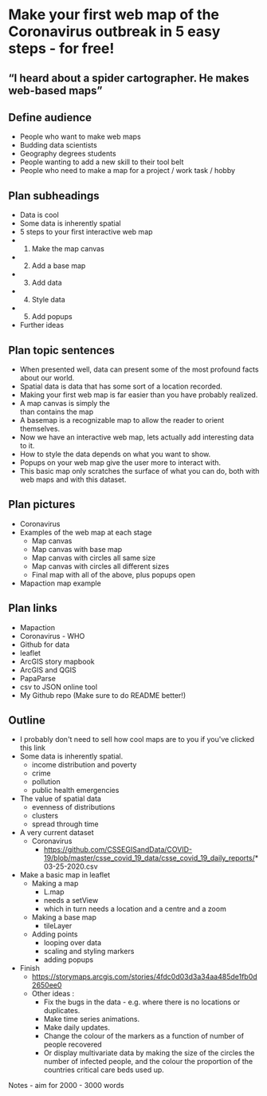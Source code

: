 # Make your first web map of the Coronavirus outbreak in 5 easy steps - for free!

## “I heard about a spider cartographer. He makes web-based maps”

## Define audience

- People who want to make web maps
- Budding data scientists
- Geography degrees students
- People wanting to add a new skill to their tool belt
- People who need to make a map for a project / work task / hobby

## Plan subheadings

- Data is cool
- Some data is inherently spatial
- 5 steps to your first interactive web map
- 1. Make the map canvas
- 2. Add a base map
- 3. Add data
- 4. Style data
- 5. Add popups
- Further ideas

## Plan topic sentences

- When presented well, data can present some of the most profound facts about our world.
- Spatial data is data that has some sort of a location recorded.
- Making your first web map is far easier than you have probably realized.
- A map canvas is simply the <div></div> than contains the map
- A basemap is a recognizable map to allow the reader to orient themselves.
- Now we have an interactive web map, lets actually add interesting data to it.
- How to style the data depends on what you want to show.
- Popups on your web map give the user more to interact with.
- This basic map only scratches the surface of what you can do, both with web maps and with this dataset.

## Plan pictures

- Coronavirus
- Examples of the web map at each stage
  - Map canvas
  - Map canvas with base map
  - Map canvas with circles all same size
  - Map canvas with circles all different sizes
  - Final map with all of the above, plus popups open
- Mapaction map example

## Plan links

- Mapaction
- Coronavirus - WHO
- Github for data
- leaflet
- ArcGIS story mapbook
- ArcGIS and QGIS
- PapaParse
- csv to JSON online tool
- My Github repo (Make sure to do README better!)

## Outline

- I probably don't need to sell how cool maps are to you if you've clicked this link
- Some data is inherently spatial.
  - income distribution and poverty
  - crime
  - pollution
  - public health emergencies
- The value of spatial data
  - evenness of distributions
  - clusters
  - spread through time
- A very current dataset
  - Coronavirus
    - https://github.com/CSSEGISandData/COVID-19/blob/master/csse_covid_19_data/csse_covid_19_daily_reports/* 03-25-2020.csv
- Make a basic map in leaflet
  - Making a map
    - L.map
    - needs a setView
    - which in turn needs a location and a centre and a zoom
  - Making a base map
    - tileLayer
  - Adding points
    - looping over data
    - scaling and styling markers
    - adding popups
- Finish
  - https://storymaps.arcgis.com/stories/4fdc0d03d3a34aa485de1fb0d2650ee0
  - Other ideas :
    - Fix the bugs in the data - e.g. where there is no locations or duplicates.
    - Make time series animations.
    - Make daily updates.
    - Change the colour of the markers as a function of number of people recovered
    - Or display multivariate data by making the size of the circles the number of infected people, and the colour the proportion of the countries critical care beds used up.

Notes - aim for 2000 - 3000 words
